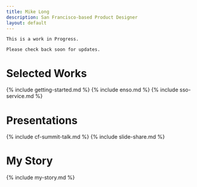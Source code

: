 ```yaml
---
title: Mike Long
description: San Francisco-based Product Designer
layout: default
---
```


```
This is a work in Progress. 
```
````
Please check back soon for updates.
````
# Selected Works
{% include getting-started.md %}
{% include enso.md %}
{% include sso-service.md %}

# Presentations
{% include cf-summit-talk.md %}
{% include slide-share.md %}

# My Story

{% include my-story.md %}
